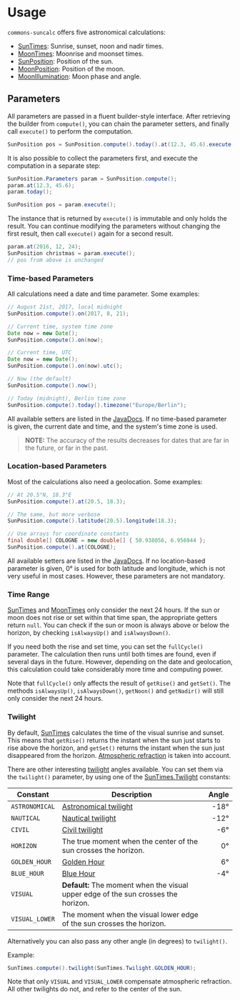 # Usage

`commons-suncalc` offers five astronomical calculations:

* [SunTimes](./apidocs/org/shredzone/commons/suncalc/SunTimes.html): Sunrise, sunset, noon and nadir times.
* [MoonTimes](./apidocs/org/shredzone/commons/suncalc/MoonTimes.html): Moonrise and moonset times.
* [SunPosition](./apidocs/org/shredzone/commons/suncalc/SunPosition.html): Position of the sun.
* [MoonPosition](./apidocs/org/shredzone/commons/suncalc/MoonPosition.html): Position of the moon.
* [MoonIllumination](./apidocs/org/shredzone/commons/suncalc/MoonIllumination.html): Moon phase and angle.

## Parameters

All parameters are passed in a fluent builder-style interface. After retrieving the builder from `compute()`, you can chain the parameter setters, and finally call `execute()` to perform the computation.

```java
SunPosition pos = SunPosition.compute().today().at(12.3, 45.6).execute();
```

It is also possible to collect the parameters first, and execute the computation in a separate step:

```java
SunPosition.Parameters param = SunPosition.compute();
param.at(12.3, 45.6);
param.today();

SunPosition pos = param.execute();
```

The instance that is returned by `execute()` is immutable and only holds the result. You can continue modifying the parameters without changing the first result, then call `execute()` again for a second result.

```java
param.at(2016, 12, 24);
SunPosition christmas = param.execute();
// pos from above is unchanged
```

### Time-based Parameters

All calculations need a date and time parameter. Some examples:

```java
// August 21st, 2017, local midnight
SunPosition.compute().on(2017, 8, 21);

// Current time, system time zone
Date now = new Date();
SunPosition.compute().on(now);

// Current time, UTC
Date now = new Date();
SunPosition.compute().on(now).utc();

// Now (the default)
SunPosition.compute().now();

// Today (midnight), Berlin time zone
SunPosition.compute().today().timezone("Europe/Berlin");
```

All available setters are listed in the [JavaDocs](./apidocs/org/shredzone/commons/suncalc/param/TimeParameter.html). If no time-based parameter is given, the current date and time, and the system's time zone is used.

> **NOTE:** The accuracy of the results decreases for dates that are far in the future, or far in the past.

### Location-based Parameters

Most of the calculations also need a geolocation. Some examples:

```java
// At 20.5°N, 18.3°E
SunPosition.compute().at(20.5, 18.3);

// The same, but more verbose
SunPosition.compute().latitude(20.5).longitude(18.3);

// Use arrays for coordinate constants
final double[] COLOGNE = new double[] { 50.938056, 6.956944 };
SunPosition.compute().at(COLOGNE);
```

All available setters are listed in the [JavaDocs](./apidocs/org/shredzone/commons/suncalc/param/LocationParameter.html). If no location-based parameter is given, 0° is used for both latitude and longitude, which is not very useful in most cases. However, these parameters are not mandatory.

### Time Range

[SunTimes](./apidocs/org/shredzone/commons/suncalc/SunTimes.Parameters.html) and [MoonTimes](./apidocs/org/shredzone/commons/suncalc/MoonTimes.Parameters.html) only consider the next 24 hours. If the sun or moon does not rise or set within that time span, the appropriate getters return `null`. You can check if the sun or moon is always above or below the horizon, by checking `isAlwaysUp()` and `isAlwaysDown()`.

If you need both the rise and set time, you can set the `fullCycle()` parameter. The calculation then runs until both times are found, even if several days in the future. However, depending on the date and geolocation, this calculation could take considerably more time and computing power.

Note that `fullCycle()` only affects the result of `getRise()` and `getSet()`. The methods `isAlwaysUp()`, `isAlwaysDown()`, `getNoon()` and `getNadir()` will still only consider the next 24 hours.

### Twilight

By default, [SunTimes](./apidocs/org/shredzone/commons/suncalc/SunTimes.Parameters.html) calculates the time of the visual sunrise and sunset. This means that `getRise()` returns the instant when the sun just starts to rise above the horizon, and `getSet()` returns the instant when the sun just disappeared from the horizon. [Atmospheric refraction](https://en.wikipedia.org/wiki/Atmospheric_refraction) is taken into account.

There are other interesting [twilight](https://en.wikipedia.org/wiki/Twilight) angles available. You can set them via the `twilight()` parameter, by using one of the [SunTimes.Twilight](./apidocs/org/shredzone/commons/suncalc/SunTimes.Twilight.html) constants:

| Constant       | Description | Angle |
| -------------- | --- | ---:|
| `ASTRONOMICAL` | [Astronomical twilight](https://en.wikipedia.org/wiki/Twilight#Astronomical_twilight) | -18° |
| `NAUTICAL`     | [Nautical twilight](https://en.wikipedia.org/wiki/Twilight#Nautical_twilight) | -12° |
| `CIVIL`        | [Civil twilight](https://en.wikipedia.org/wiki/Twilight#Civil_twilight) | -6° |
| `HORIZON`      | The true moment when the center of the sun crosses the horizon. | 0° |
| `GOLDEN_HOUR`  | [Golden Hour](https://en.wikipedia.org/wiki/Golden_hour_%28photography%29) | 6° |
| `BLUE_HOUR`    | [Blue Hour](https://en.wikipedia.org/wiki/Blue_hour) | -4° |
| `VISUAL`       | **Default:** The moment when the visual upper edge of the sun crosses the horizon. | |
| `VISUAL_LOWER` | The moment when the visual lower edge of the sun crosses the horizon. | |

Alternatively you can also pass any other angle (in degrees) to `twilight()`.

Example:

```java
SunTimes.compute().twilight(SunTimes.Twilight.GOLDEN_HOUR);
```

Note that only `VISUAL` and `VISUAL_LOWER` compensate atmospheric refraction. All other twilights do not, and refer to the center of the sun.

